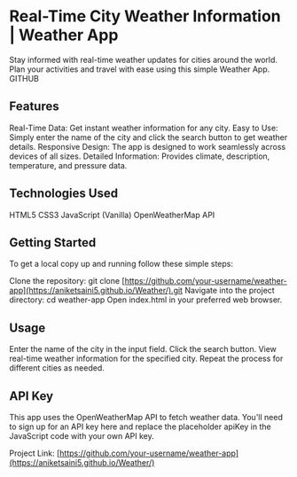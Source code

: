 # Real-Time City Weather Information | Weather App
Stay informed with real-time weather updates for cities around the world. Plan your activities and travel with ease using this simple Weather App.
GITHUB

## Features
Real-Time Data: Get instant weather information for any city.
Easy to Use: Simply enter the name of the city and click the search button to get weather details.
Responsive Design: The app is designed to work seamlessly across devices of all sizes.
Detailed Information: Provides climate, description, temperature, and pressure data.
## Technologies Used
HTML5
CSS3
JavaScript (Vanilla)
OpenWeatherMap API
## Getting Started
To get a local copy up and running follow these simple steps:

Clone the repository: git clone [https://github.com/your-username/weather-app](https://aniketsaini5.github.io/Weather/).git
Navigate into the project directory: cd weather-app
Open index.html in your preferred web browser.
## Usage
Enter the name of the city in the input field.
Click the search button.
View real-time weather information for the specified city.
Repeat the process for different cities as needed.
## API Key
This app uses the OpenWeatherMap API to fetch weather data. You'll need to sign up for an API key here and replace the placeholder apiKey in the JavaScript code with your own API key.

 Project Link: [https://github.com/your-username/weather-app](https://aniketsaini5.github.io/Weather/)

